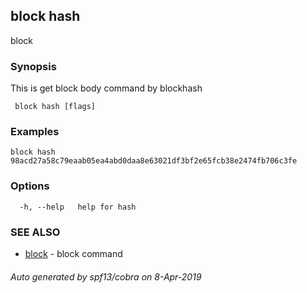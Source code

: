 ##  block hash

block <hash>

### Synopsis

This is get block body command by blockhash

```
 block hash [flags]
```

### Examples

```
block hash 98acd27a58c79eaab05ea4abd0daa8e63021df3bf2e65fcb38e2474fb706c3fe
```

### Options

```
  -h, --help   help for hash
```

### SEE ALSO

* [ block](_block.md)	 - block command

###### Auto generated by spf13/cobra on 8-Apr-2019
